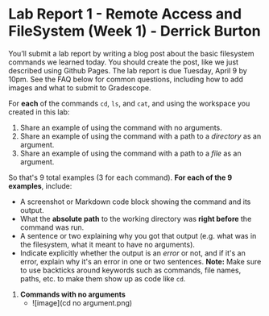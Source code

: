 # Lab Report 1 - Remote Access and FileSystem (Week 1) - Derrick Burton
You’ll submit a lab report by writing a blog post about the basic filesystem commands we learned today. You should create the post, like we just described using Github Pages. The lab report is due Tuesday, April 9 by 10pm. See the FAQ below for common questions, including how to add images and what to submit to Gradescope.

For **each** of the commands `cd`, `ls`, and `cat`, and using the workspace you created in this lab:

1. Share an example of using the command with no arguments.
2. Share an example of using the command with a path to a *directory* as an argument.
3. Share an example of using the command with a path to a *file* as an argument.

So that's 9 total examples (3 for each command). **For each of the 9 examples**, include:

* A screenshot or Markdown code block showing the command and its output.
* What the **absolute path** to the working directory was **right before** the command was run.
* A sentence or two explaining why you got that output (e.g. what was in the filesystem, what it meant to have no arguments).
* Indicate explicitly whether the output is an *error* or not, and if it's an error, explain why it's an error in one or two sentences. **Note:** Make sure to use backticks  around keywords such as commands, file names, paths, etc. to make them show up as code like `cd`.



1. **Commands with no arguments**
   * ![image](cd no argument.png)
